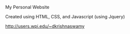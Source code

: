 My Personal Website

Created using HTML, CSS, and Javascript (using Jquery)

<a href="http://users.wpi.edu/~dkrishnaswamy" target="_blank">http://users.wpi.edu/~dkrishnaswamy</a>

